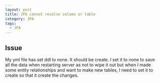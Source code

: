 ```yaml
---
layout: post
title: JPA cannot resolve column or table
category: JPA
tags:
  - JPA
---
```

  
## Issue
My yml file has set ddl to none. It should be create. I set it to 
none to save all the data when restarting server as not to wipe it out 
but when I made some entity relationships and want to make new tables, 
I  need to set it to create so that it create the changes.
